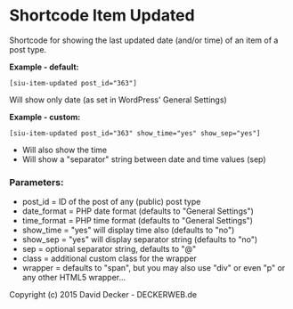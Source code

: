 # Shortcode Item Updated

Shortcode for showing the last updated date (and/or time) of an item of a post type.

**Example - default:**

```
[siu-item-updated post_id="363"]
```

Will show only date (as set in WordPress' General Settings)

**Example - custom:**

```
[siu-item-updated post_id="363" show_time="yes" show_sep="yes"]
```

- Will also show the time
- Will show a "separator" string between date and time values (sep)

### Parameters:

- post_id = ID of the post of any (public) post type
- date_format = PHP date format (defaults to "General Settings")
- time_format = PHP time format (defaults to "General Settings")
- show_time = "yes" will display time also (defaults to "no")
- show_sep = "yes" will display separator string (defaults to "no")
- sep = optional separator string, defaults to "@"
- class = additional custom class for the wrapper
- wrapper = defaults to "span", but you may also use "div" or even "p" or any other HTML5 wrapper...

Copyright (c) 2015 David Decker - DECKERWEB.de